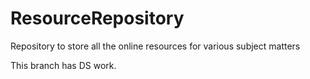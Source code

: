 # ResourceRepository
Repository to store all the online resources for various subject matters

This branch has DS work.

